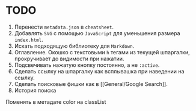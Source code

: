 # TODO

1. Перенести `metadata.json` в `cheatsheet`.
2. Добавлять `SVG` с помощью `JavaScript` для уменьшения размера `index.html`.
3. Искать подходящую библиотеку для `Markdown`.
4. Оглавление. Окошко с текстовыми `h` тегами из текущей шпаргалки, прокручивает до видимости при нажатии.
5. Подсвечивать нажатую кнопку постоянно, а не `:active`.
6. Сделать ссылку на шпаргалку как всплывашка при наведении на ссылку.
7. Сделать поисковые фишки как в [[General/Google Search]].
8. История поиска

Поменять в метадате color на classList

<!--
- Параметр поиска `s` в `URL`
    - ?path
    - ?path&s=query
    - ?path\#anchor
    - ?s=query
    - ?s=query\#anchor
    - \#anchor
    - ?path&s=query\#anchor
-->
